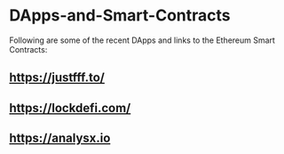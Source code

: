 # DApps-and-Smart-Contracts

Following are some of the recent DApps and links to the Ethereum Smart Contracts:

## https://justfff.to/
## https://lockdefi.com/
## https://analysx.io
